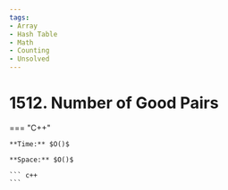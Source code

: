 ```yaml
---
tags:
- Array
- Hash Table
- Math
- Counting
- Unsolved
---
```



# 1512. Number of Good Pairs

=== "C++"

    **Time:** $O()$

    **Space:** $O()$

    ``` c++
    ```